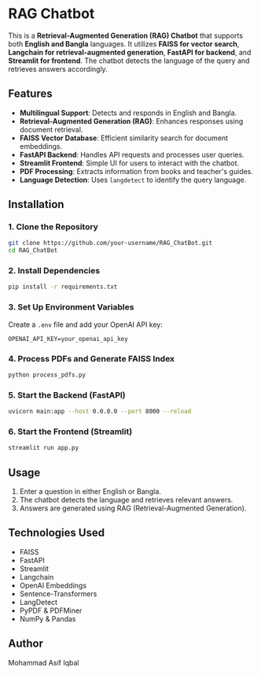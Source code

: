 # RAG Chatbot

This is a **Retrieval-Augmented Generation (RAG) Chatbot** that supports both **English and Bangla** languages. It utilizes **FAISS for vector search**, **Langchain for retrieval-augmented generation**, **FastAPI for backend**, and **Streamlit for frontend**. The chatbot detects the language of the query and retrieves answers accordingly.

## Features
- **Multilingual Support**: Detects and responds in English and Bangla.
- **Retrieval-Augmented Generation (RAG)**: Enhances responses using document retrieval.
- **FAISS Vector Database**: Efficient similarity search for document embeddings.
- **FastAPI Backend**: Handles API requests and processes user queries.
- **Streamlit Frontend**: Simple UI for users to interact with the chatbot.
- **PDF Processing**: Extracts information from books and teacher's guides.
- **Language Detection**: Uses `langdetect` to identify the query language.

## Installation

### 1. Clone the Repository
```sh
git clone https://github.com/your-username/RAG_ChatBot.git
cd RAG_ChatBot
```

### 2. Install Dependencies
```sh
pip install -r requirements.txt
```

### 3. Set Up Environment Variables
Create a `.env` file and add your OpenAI API key:
```
OPENAI_API_KEY=your_openai_api_key
```

### 4. Process PDFs and Generate FAISS Index
```sh
python process_pdfs.py
```

### 5. Start the Backend (FastAPI)
```sh
uvicorn main:app --host 0.0.0.0 --port 8000 --reload
```

### 6. Start the Frontend (Streamlit)
```sh
streamlit run app.py
```

## Usage
1. Enter a question in either English or Bangla.
2. The chatbot detects the language and retrieves relevant answers.
3. Answers are generated using RAG (Retrieval-Augmented Generation).



## Technologies Used
- FAISS
- FastAPI
- Streamlit
- Langchain
- OpenAI Embeddings
- Sentence-Transformers
- LangDetect
- PyPDF & PDFMiner
- NumPy & Pandas



## Author
Mohammad Asif Iqbal

